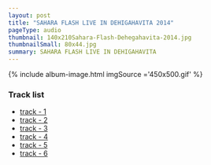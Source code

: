 ```yaml
---
layout: post
title: "SAHARA FLASH LIVE IN DEHIGAHAVITA 2014"
pageType: audio
thumbnail: 140x210Sahara-Flash-Dehegahavita-2014.jpg
thumbnailSmall: 80x44.jpg
summary: SAHARA FLASH LIVE IN DEHIGAHAVITA
---
```


<div class="ab-player" data-boourl="https://audioboom.com/publishing/playlist/v3?autoplay=false&boo_content_type=playlist&data_for_content_type=1274418&image_option=small&link_color=%2358d1eb&player_theme=light&show_title=true&src=https%3A%2F%2Fapi.audioboom.com%2Fplaylists%2F1274418-sahara-flash-live-in-dehigahavita-2014" data-boowidth="100%" data-maxheight="285" data-iframestyle="background-color:transparent; display:block; min-width:300px; max-width:700px;" style="background-color:transparent;"></div><script type="text/javascript">(function() { var po = document.createElement("script"); po.type = "text/javascript"; po.async = true; po.src = "https://d15mj6e6qmt1na.cloudfront.net/cdn/embed.js"; var s = document.getElementsByTagName("script")[0]; s.parentNode.insertBefore(po, s); })();</script>

{% include album-image.html imgSource ='450x500.gif' %}

### Track list 

- [track - 1 ](#)
- [track - 2 ](#)
- [track - 3 ](#)
- [track - 4 ](#)
- [track - 5 ](#)
- [track - 6 ](#)
